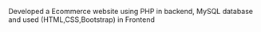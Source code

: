 Developed a Ecommerce website using PHP in backend, MySQL database and used (HTML,CSS,Bootstrap) in Frontend
